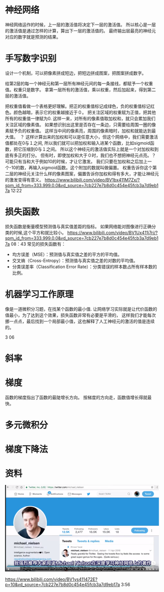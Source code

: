 # 神经网络
神经网络运作的时候，上一层的激活值将决定下一层的激活值。
所以核心是一层的激活值是通过怎样的计算，算出下一层的激活值的。
最终输出层最亮的神经元对应的数字就是预测的结果。

# 手写数字识别
设计一个机制，可以把像素拼成短边，把短边拼成图案，把图案拼成数字。

给第2层的每一个神经元和第一层所有神经元间的每一条接线，都赋予一个权重值。权重只是数字。
拿第一层所有的激活值，乘以权重，然后加起来，得到第二层的激活值。

把权重值看做一个表格更好理解。把正的权重值标记成绿色，负的权重值标记红色。颜色越暗，表示它的权重越接近于０。
把关注区域的权重赋为正值，把其他所有的权重值一律赋为0.
这样一来，对所有的像素值取加权和，就只会累加我们关注区域的像素值。
如果想识别出这里是否存在一条边，只需要给周围一圈的像素赋予负的权重值。
这样当中间的像素亮，周围的像素暗时，加权和就能达到最大值。　？
这样计算出来的加权和可以是任意大小，但这个网络中，我们需要激活值都处在0与１之间,
所以我们就可以把加权和输入进某个函数，比如sigmoid函数，把它压缩到0与１之间。
所以这个神经元的激活值实际上就是一个对加权和到底有多正的打分。
但有时，即使加权和大于０时，我们也不想把神经元点亮。？
可能只有当和大于例如10的时候，才让它激发。
我们只要在加权和之后加上一个-10的数，再输入sigmoid函数。这个附加的数就叫做偏置。
权重告诉你这个第二层的神经元关注什么样的像素图案，偏置告诉你加权和得有多大，才能让神经元的激发变得有意义。
https://www.bilibili.com/video/BV1bx411M7Zx/?spm_id_from=333.999.0.0&vd_source=7cb227e7b8d0c454e45fcb3a7d9eb17a
12:22

# 损失函数
损失函数是衡量模型预测值与真实值差距的指标。
如果网络能对图像进行正确分类的时候,这个平方和就比较小。
https://www.bilibili.com/video/BV1Ux411j7ri/?spm_id_from=333.999.0.0&vd_source=7cb227e7b8d0c454e45fcb3a7d9eb17a
08：43
常见的损失函数有：
- 均方误差（MSE）：预测值与真实值之差的平方的平均值。
- 交叉熵（Cross-Entropy）：预测值与真实值之差的对数的平均值。
- 分类误差率（Classification Error Rate）：分类错误的样本数占所有样本数的比例。

# 机器学习工作原理
像是一道微积分习题，在找某个函数的最小值.
让网络学习实际就是让代价函数的值最小，为了达到这个效果，损失函数非常有必要是平滑的，
这样我们才能每次挪一点点，最后找到一个局部最小值，这也解释了人工神经元的激活的值是连续的。



3 06

# 斜率

# 梯度
函数的梯度指出了函数的最陡增长方向。
按梯度的方向走，函数值增长得就最快。
# 多元微积分

# 梯度下降法


#  




# 资料
![img.png](img.png)





https://www.bilibili.com/video/BV1ys411472E?p=10&vd_source=7cb227e7b8d0c454e45fcb3a7d9eb17a
3:56










